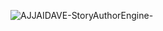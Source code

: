 ![AJJAIDAVE-StoryAuthorEngine-](https://github.com/StateDocuments/BottleCaps/blob/master/EgIyumnXoAQt0rm.jpg)
